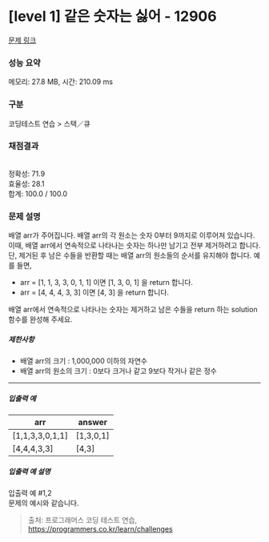 # [level 1] 같은 숫자는 싫어 - 12906 

[문제 링크](https://school.programmers.co.kr/learn/courses/30/lessons/12906) 

### 성능 요약

메모리: 27.8 MB, 시간: 210.09 ms

### 구분

코딩테스트 연습 > 스택／큐

### 채점결과

<br/>정확성: 71.9<br/>효율성: 28.1<br/>합계: 100.0 / 100.0

### 문제 설명

<p>배열 arr가 주어집니다. 배열 arr의 각 원소는 숫자 0부터 9까지로 이루어져 있습니다. 이때, 배열 arr에서 연속적으로 나타나는 숫자는 하나만 남기고 전부 제거하려고 합니다. 단, 제거된 후 남은 수들을 반환할 때는 배열 arr의 원소들의 순서를 유지해야 합니다. 예를 들면,</p>

<ul>
<li>arr = [1, 1, 3, 3, 0, 1, 1] 이면 [1, 3, 0, 1] 을 return 합니다.</li>
<li>arr = [4, 4, 4, 3, 3] 이면 [4, 3] 을 return 합니다.</li>
</ul>

<p>배열 arr에서 연속적으로 나타나는 숫자는 제거하고 남은 수들을 return 하는 solution 함수를 완성해 주세요.</p>

<h5>제한사항</h5>

<ul>
<li>배열 arr의 크기 : 1,000,000 이하의 자연수</li>
<li>배열 arr의 원소의 크기 : 0보다 크거나 같고 9보다 작거나 같은 정수</li>
</ul>

<hr>

<h5>입출력 예</h5>
<table class="table">
        <thead><tr>
<th>arr</th>
<th>answer</th>
</tr>
</thead>
        <tbody><tr>
<td>[1,1,3,3,0,1,1]</td>
<td>[1,3,0,1]</td>
</tr>
<tr>
<td>[4,4,4,3,3]</td>
<td>[4,3]</td>
</tr>
</tbody>
      </table>
<h5>입출력 예 설명</h5>

<p>입출력 예 #1,2<br>
문제의 예시와 같습니다.</p>


> 출처: 프로그래머스 코딩 테스트 연습, https://programmers.co.kr/learn/challenges
